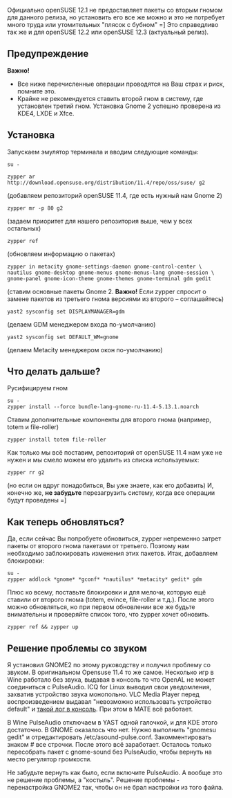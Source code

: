 Официально openSUSE 12.1 не предоставляет пакеты со вторым гномом для
данного релиза, но установить его все же можно и это не потребует
много труда или утомительных "плясок с бубном" =\]
Это справедливо так же и для openSUSE 12.2 или openSUSE 12.3 (актуальный
релиз).

## Предупреждение

**Важно\!**

  - Все ниже перечисленные операции проводятся на Ваш страх и риск,
    помните это.
  - Крайне не рекомендуется ставить второй гном в систему, где
    установлен третий гном. Установка Gnome 2 успешно
    проверена из KDE4, LXDE и Xfce.

## Установка

Запускаем эмулятор терминала и вводим следующие команды:

    su -

    zypper ar http://download.opensuse.org/distribution/11.4/repo/oss/suse/ g2

(добавляем репозиторий openSUSE 11.4, где есть нужный нам Gnome 2)

    zypper mr -p 80 g2

(задаем приоритет для нашего репозитория выше, чем у всех остальных)

    zypper ref

(обновляем информацию о пакетах)

    zypper in metacity gnome-settings-daemon gnome-control-center \
    nautilus gnome-desktop gnome-menus gnome-menus-lang gnome-session \
    gnome-panel gnome-icon-theme gnome-themes gnome-terminal gdm gedit

(ставим основные пакеты Gnome 2. **Важно\!** Если zypper спросит о
замене пакетов из третьего гнома версиями из второго –
соглашайтесь)

    yast2 sysconfig set DISPLAYMANAGER=gdm

(делаем GDM менеджером входа по-умолчанию)

```
yast2 sysconfig set DEFAULT_WM=gnome
```

(делаем Metacity менеджером окон по-умолчанию)

## Что делать дальше?

Русифицируем гном

    su -
    zypper install --force bundle-lang-gnome-ru-11.4-5.13.1.noarch

Ставим дополнительные компоненты для второго гнома (например, totem и
file-roller)

    zypper install totem file-roller

Как только мы всё поставим, репозиторий от openSUSE 11.4 нам уже не
нужен и мы смело можем его удалить из списка используемых:

    zypper rr g2

(но если он вдруг понадобиться, Вы уже знаете, как его добавить)
И, конечно же, **не забудьте** перезагрузить систему, когда все операции
будут проведены =\]

## Как теперь обновляться?

Да, если сейчас Вы попробуете обновиться, zypper непременно затрет
пакеты от второго гнома пакетами от третьего. Поэтому нам
необходимо заблокировать изменения этих пакетов. Итак,
добавляем блокировки:

    su -
    zypper addlock *gnome* *gconf* *nautilus* *metacity* gedit* gdm

Плюс ко всему, поставьте блокировки и для мелочи, которую ещё ставили от
второго гнома (totem, evince, file-roller и т.д.). После этого можно
обновляться, но при первом обновлении все же будьте внимательны и
проверяйте список того, что zypper хочет обновить.

    zypper ref && zypper up

## Решение проблемы со звуком

Я установил GNOME2 по этому руководству и получил проблему со звуком. В
оригинальном Opensuse 11.4 то же самое. Несколько игр в Wine работало
без звука, выдавая в консоль то что OpenAL не может соединиться с
PulseAudio. ICQ for Linux выводил свои уведомления, захватив устройство
звука монопольно. VLC Media Player перед воспроизведением выдавал
"невозможно использовать устройство default" и [такой лог в
консоль](http://paste.org.ru/?eqzsfw). При этом в MATE всё
работает.

В Wine PulseAudio отключаем в YAST одной галочкой, и для KDE этого
достаточно. В GNOME оказалось что нет. Нужно выполнить "gnomesu
gedit" и отредактировать /etc/asound-pulse.conf. Закомментировать знаком
\# все строчки. После этого всё заработает. Осталось только пересобрать
пакет с gnome-sound без PulseAudio, чтобы вернуть на место регулятор
громкости.

Не забудьте вернуть как было, если включите PulseAudio. А вообще это не
решение проблемы, а "костыль". Решение проблемы - перенастройка GNOME2
так, чтобы он не брал настройки из того файла.

